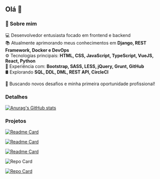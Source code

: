 ## Olá 👋

### 🚀 Sobre mim

💻 Desenvolvedor entusiasta focado em frontend e backend  
📚 Atualmente aprimorando meus conhecimentos em **Django, REST Framework, Docker e DevOps**  
⚙️ Tecnologias principais: **HTML, CSS, JavaScript, TypeScript, VueJS, React, Python**  
🔧 Experiência com: **Bootstrap, SASS, LESS, jQuery, Grunt, GitHub**  
🛢️ Explorando **SQL, DDL, DML, REST API, CircleCI**  

🚀 Buscando novos desafios e minha primeira oportunidade profissional! 

### Detalhes

[![Anurag's GitHub stats](https://github-readme-stats.vercel.app/api?username=VitorBri&show_icons=true&theme=dark)](https://github.com/anuraghazra/github-readme-stats)

### Projetos

[![Readme Card](https://github-readme-stats.vercel.app/api/pin/?username=VitorBri&repo=efood&theme=dark)](https://github.com/VitorBri/efood)

[![Readme Card](https://github-readme-stats.vercel.app/api/pin/?username=VitorBri&repo=aniversario&theme=dark)](https://github.com/VitorBri/aniversario)

[![Readme Card](https://github-readme-stats.vercel.app/api/pin/?username=VitorBri&repo=aniversario&theme=dark)](https://github.com/anuraghazra/github-readme-stats)

![Repo Card](https://github-readme-stats.vercel.app/api/pin/?username=VitorBri&repo=efood)

<a href="https://github.com/VitorBri/efood" target="_blank">
  <img src="https://github-readme-stats.vercel.app/api/pin/?username=VitorBri&repo=efood" alt="Repo Card" />
</a>
